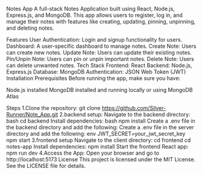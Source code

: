 Notes App
A full-stack Notes Application built using React, Node.js, Express.js, and MongoDB. This app allows users to register, log in, and manage their notes with features like creating, updating, pinning, unpinning, and deleting notes.

Features
User Authentication: Login and signup functionality for users.
Dashboard: A user-specific dashboard to manage notes.
Create Note: Users can create new notes.
Update Note: Users can update their existing notes.
Pin/Unpin Note: Users can pin or unpin important notes.
Delete Note: Users can delete unwanted notes.
Tech Stack
Frontend: React
Backend: Node.js, Express.js
Database: MongoDB
Authentication: JSON Web Token (JWT)
Installation
Prerequisites
Before running the app, make sure you have:

Node.js installed
MongoDB installed and running locally or using MongoDB Atlas

Steps
1.Clone the repository:
  git clone https://github.com/Silver-Runner/Note_App.git
2.backend setup:
  Navigate to the backend directory:
  bash
  cd backend
  Install dependencies:
  bash
  npm install
  Create a .env file in the backend directory and add the following:
  Create a .env file in the server directory and add the following:
  env
  JWT_SECRET=your_jwt_secret_key
  npm start
3.frontend setup
  Navigate to the client directory:
  cd frontend
  cd notes-app
  Install dependencies:
  npm install
  Start the frontend React app:
  npm run dev
4.Access the App:
  Open your browser and go to http://localhost:5173
  License
  This project is licensed under the MIT License. See the LICENSE file for details.
  
